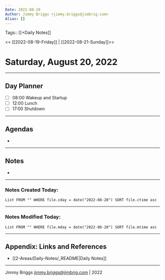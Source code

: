 ```yaml
---
Date: 2022-08-20
Author: Jimmy Briggs <jimmy.briggs@jimbrig.com>
Alias: []
---
```

Tags:: [[+Daily Notes]]

<< [[2022-08-19-Friday]] | [[2022-08-21-Sunday]]>>

# Saturday, August 20, 2022

---
## Day Planner

- [ ] 08:00 Wakeup and Startup
- [ ] 12:00 Lunch
- [ ] 17:00 Shutdown

---
## Agendas
-

---
## Notes
-

---
### Notes Created Today:

```dataview
List FROM "" WHERE file.cday = date("2022-08-20") SORT file.ctime asc
```

---
### Notes Modified Today:

```dataview
List FROM "" WHERE file.mday = date("2022-08-20") SORT file.mtime asc
```

***

## Appendix: Links and References

- [[2-Areas/Daily-Notes/_README|Daily Notes]]

***

Jimmy Briggs <jimmy.briggs@jimbrig.com> | 2022

